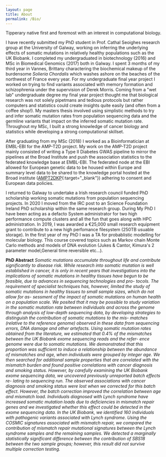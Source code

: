 ```yaml
---
layout: page
title: About
permalink: /Bio/
---
```


Tipperary native first and foremost with an interest in computational biology. 

I have recently submitted my PhD student in Prof. Cathal Seoighes research group at the University of Galway, working on inferring the underlying effects of somatic mutations in relatively healthy populations such as the UK Biobank. I completed my undergraduated in biotechnology (2016) and MSc in Biomedical Genomics (2017) both in Galway. I spent 3 months of my third year in Vannes, Brittany charactering the biochemical makeup of the burdensome *Solieria Chordalis* which washes ashore on the beaches of the northwest of France every year. For my undergraduate final year project I worked on trying to find variants associated with memory formation and schizophrenia under the supervision of Derek Morris. Coming from a "wet lab" undergraduate degree my final year project thought me that biological research was not solely pipetmans and tedious protocols but rather computers and statistics could create insights quite easily (and often from a coffee shop!). My masters thesis involved using simplistic methods to try and infer somatic mutation rates from population sequencing data and the germline variants that impact on the inferred somatic mutation rate. Throughout my MSc, I built a strong knowledge of cancer biology and statistics while developing a strong computational skillset. 

After graduating from my MSc (2018) I worked as a Bioinformatician at EMBL-EBI for the AMP-T2D project. My work on the AMP-T2D project mainly consisted of writing a Type II Diabetes GWAS pipeline to mirror the pipelines at the Broad Institute and push the association statistics to the federated knowledge base at EMBL-EBI. The federated node at the EBI allowed for European genetic data to be housed within Europe and summary level data to be shared to the knowledge portal hosted at the Broad institute ([AMPT2DKP](https://t2d.hugeamp.org/){:target="_blank"}) adhering to consent and European data policies. 

I returned to Galway to undertake a Irish research council funded PhD scholarship working somatic mutations from population sequencing projects. In 2020 I moved from the IRC post to an Science Foundation Ireland PhD scholarship within the same research group. During My PhD I have been acting as a defacto System administrator for two high performance compute clusters and all the fun that goes along with HPC administration. In 2019, I was awarded a  €25,000 small research equipment grant to contribute to a new high perfomance filesystem (250TB usuable storage). In the first year of my PhD I was a TA for probablistic modelling for molecular biology. This course covered topics such as Markov chain Monte Carlo methods and models of DNA evolution (Jukes & Cantor, Kimura's 2 parameter model,General time reversible etc...). 

**PhD Abstract**
*Somatic mutations accumulate throughout life and contribute significantly to disease
risk. While research into somatic mutation is well established in cancer, it is only in
recent years that investigations into the implications of somatic mutations in healthy
tissues have begun to be feasible, due to advances in sequencing technologies and pro-
tocols. The requirement of specialist techniques has, however, limited the study of
somatic mutations in healthy tissues to small sample sizes, which do not allow for as-
sessment of the impact of somatic mutations on human health on a population scale. We
posited that it may be possible to study variation in the somatic mutation rate between
individuals and across the genome through analysis of low-depth sequencing data, by
developing strategies to distinguish the contribution of somatic mutations to the mis-
matches (relative to the reference genome) observed in these data from sequencing
errors, DNA damage and other artefacts.
Using somatic mutation rates obtained from the literature, we estimated that 0.4%
of the mismatches between the UK Biobank exome sequencing reads and the refer-
ence genome were due to somatic mutations. We demonstrated that this proportion
was sufficient to induce a relationship between the abundance of mismatches and age,
when individuals were grouped by integer age. We then searched for additional sample
properties that are correlated with the mismatch burden and found positive correlations
with cancer diagnosis and smoking status. However, by carefully examining the UK
Biobank exome sequencing data, we uncovered previously unreported batch effects re-
lating to sequencing run. The observed associations with cancer diagnosis and smoking
status were lost when we corrected for this batch effect. However, the batch correction
improved the correlation between age and mismatch load.
Individuals diagnosed with Lynch syndrome have increased somatic mutation loads
due to deficiencies in mismatch repair genes and we investigated whether this effect
could be detected in the exome sequencing data. In the UK Biobank, we identified
160 individuals with pathogenic variants associated with Lynch syndrome. Using the
COSMIC signatures associated with mismatch repair, we compared the contribution
of mismatch repair mutational signatures between the Lynch syndrome samples and
the remaining samples. We detected a marginally statistically significant difference
between the contribution of SBS18 between the two sample groups; however, this result
did not survive multiple correction testing.*
